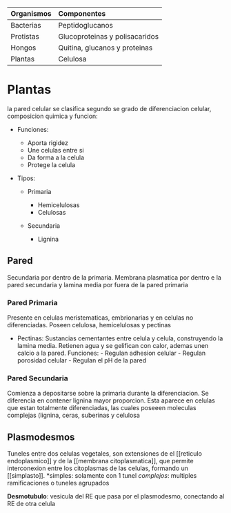 | Organismos | Componentes     |
|:---------- |:--------------- |
| Bacterias  | Peptidoglucanos |
| Protistas  | Glucoproteinas y polisacaridos                | 
| Hongos     | Quitina, glucanos y proteinas                |
| Plantas    | Celulosa                 |



# Plantas

la pared celular se clasifica segundo se grado de diferenciacion celular, composicion quimica y funcion:

- Funciones:
	- Aporta rigidez
	- Une celulas entre si
	- Da forma a la celula
	- Protege la celula
- Tipos:

	- Primaria
		- Hemicelulosas
		- Celulosas

	- Secundaria
		- Lignina

## Pared

Secundaria por dentro de la primaria. Membrana plasmatica por dentro e la pared secundaria y lamina media por fuera de la pared primaria

### Pared Primaria

Presente en celulas meristematicas, embrionarias y en celulas no diferenciadas.
Poseen celulosa, hemicelulosas y pectinas

- Pectinas:
	  Sustancias cementantes entre celula y celula, construyendo la lamina media.
	  Retienen agua y se gelifican con calor, ademas unen calcio a la pared.
	  Funciones:
	  - Regulan adhesion celular
	  - Regulan porosidad celular
	  - Regulan el pH de la pared


### Pared Secundaria

Comienza a depositarse sobre la primaria durante la diferenciacion.
Se diferencia en contener lignina mayor proporcion.
Esta aparece en celulas que estan totalmente diferenciadas, las cuales poseeen moleculas complejas (lignina, ceras, suberinas y celulosa

## Plasmodesmos

Tuneles entre dos celulas vegetales, son extensiones de el [[reticulo endoplasmico]] y de la [[membrana citoplasmatica]], que permite interconexion entre los citoplasmas de las celulas, formando un [[simplasto]].
*simples: solamente con 1 tunel
*complejos*: multiples ramificaciones o tuneles agrupados

**Desmotubulo**: vesicula del RE que pasa por el plasmodesmo, conectando al RE de otra celula
